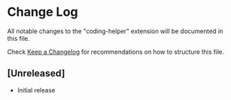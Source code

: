 # Change Log

All notable changes to the "coding-helper" extension will be documented in this file.

Check [Keep a Changelog](http://keepachangelog.com/) for recommendations on how to structure this file.

## [Unreleased]

- Initial release